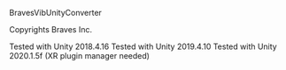 
BravesVibUnityConverter

Copyrights Braves Inc.

Tested with Unity 2018.4.16
Tested with Unity 2019.4.10
Tested with Unity 2020.1.5f (XR plugin manager needed)